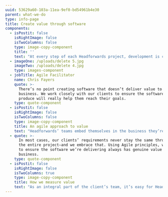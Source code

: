 ```yaml
---
uuid: 53629a60-103a-11ea-9ef0-bd54961b4e30
parent: what-we-do
type: info-page
title: Create value through software
components:
  - isPostit: false
    isRightImage: false
    isTwoColumns: false
    type: image-copy-component
    title: ''
    text: "At every step of each Headforwards project, development is centred around the clients’ objectives. This is how you know the software will be of genuine value to your overall business strategy.\n\nWhen a project begins with challenges to overcome and clear goals to accomplish, the result is always more valuable. That’s why Headforwards creates software with the client’s overall business objectives in mind.\r\n\nThat said, the people at Headforwards know that software development is rarely straightforward. That’s why they work closely with clients throughout the duration of a project to ensure the end result creates the most value for their business."
  - imageOne: /uploads/delete 5.jpg
    imageTwo: /uploads/delete 4.jpg
    type: images-component
  - jobTitle: Agile Facilitator
    name: Chris Fayers
    quote: >-
      There’s no point creating software that doesn’t deliver value to the
      business. We work closely with our clients to ensure the software we
      produce will really help them reach their goals.
    type: quote-component
  - isPostit: false
    isRightImage: false
    isTwoColumns: false
    type: image-copy-component
    title: An agile approach to value
    text: "Headforwards’ teams embed themselves in the business they’re working with at the start of every project. It’s the best way to ensure they can understand and meet the client’s needs every step of the way. \r\n\nAgile principles are tightly integrated to the development lifecycle, which means teams can develop each iteration fast, and adapt quickly as requirements change."
  - quote: >-
      In most cases, our clients’ requirements never stay the same throughout
      the entire project—and we embrace that. Using Agile principles, we’re able
      to ensure the software we’re delivering always has genuine value to the
      business.
    type: quote-component
  - isPostit: false
    isRightImage: false
    isTwoColumns: true
    type: image-copy-component
    title: How we measure value
    text: "As an integral part of the client’s team, it’s easy for Headforwards to measure the value created and monitor a project’s success.\r\n\nThat’s why development is often just the start. Headforwards’ teams stay with clients after deployment to measure their impact, identifying metrics like usage, user experience and stability, and updating software when needed."
---
```


